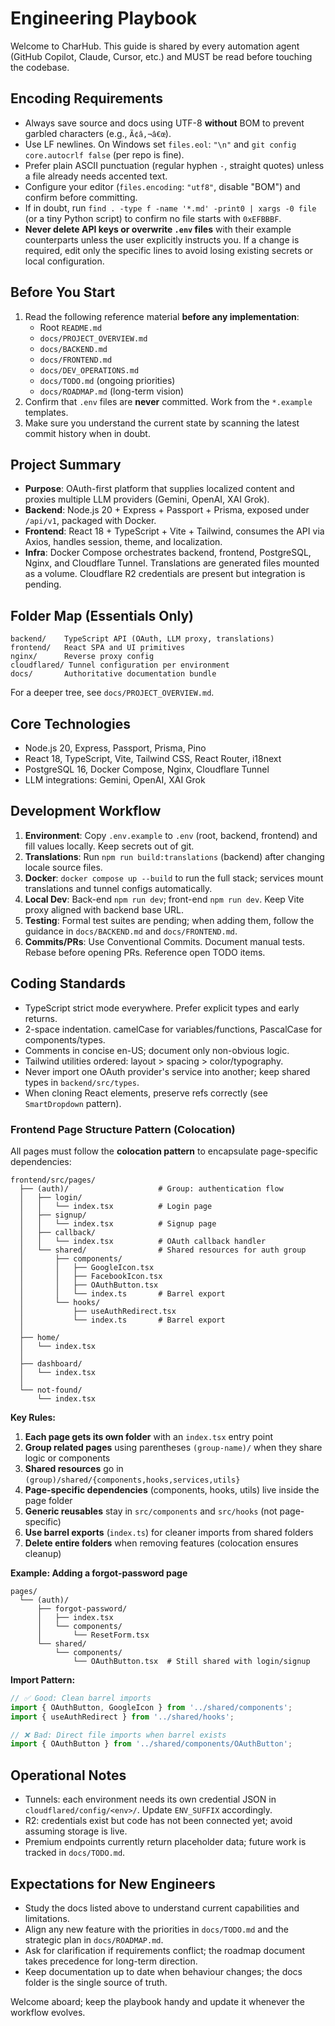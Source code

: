 # Engineering Playbook

Welcome to CharHub. This guide is shared by every automation agent (GitHub Copilot, Claude, Cursor, etc.) and MUST be read before touching the codebase.

## Encoding Requirements

- Always save source and docs using UTF-8 **without** BOM to prevent garbled characters (e.g., `Ã¢â‚¬â€œ`).
- Use LF newlines. On Windows set `files.eol`: `"\n"` and `git config core.autocrlf false` (per repo is fine).
- Prefer plain ASCII punctuation (regular hyphen `-`, straight quotes) unless a file already needs accented text.
- Configure your editor (`files.encoding`: `"utf8"`, disable "BOM") and confirm before committing.
- If in doubt, run `find . -type f -name '*.md' -print0 | xargs -0 file` (or a tiny Python script) to confirm no file starts with `0xEFBBBF`.
- **Never delete API keys or overwrite `.env` files** with their example counterparts unless the user explicitly instructs you. If a change is required, edit only the specific lines to avoid losing existing secrets or local configuration.

## Before You Start

1. Read the following reference material **before any implementation**:
   - Root `README.md`
   - `docs/PROJECT_OVERVIEW.md`
   - `docs/BACKEND.md`
   - `docs/FRONTEND.md`
   - `docs/DEV_OPERATIONS.md`
   - `docs/TODO.md` (ongoing priorities)
   - `docs/ROADMAP.md` (long-term vision)
2. Confirm that `.env` files are **never** committed. Work from the `*.example` templates.
3. Make sure you understand the current state by scanning the latest commit history when in doubt.

## Project Summary

- **Purpose**: OAuth-first platform that supplies localized content and proxies multiple LLM providers (Gemini, OpenAI, XAI Grok).
- **Backend**: Node.js 20 + Express + Passport + Prisma, exposed under `/api/v1`, packaged with Docker.
- **Frontend**: React 18 + TypeScript + Vite + Tailwind, consumes the API via Axios, handles session, theme, and localization.
- **Infra**: Docker Compose orchestrates backend, frontend, PostgreSQL, Nginx, and Cloudflare Tunnel. Translations are generated files mounted as a volume. Cloudflare R2 credentials are present but integration is pending.

## Folder Map (Essentials Only)

```
backend/    TypeScript API (OAuth, LLM proxy, translations)
frontend/   React SPA and UI primitives
nginx/      Reverse proxy config
cloudflared/ Tunnel configuration per environment
docs/       Authoritative documentation bundle
```

For a deeper tree, see `docs/PROJECT_OVERVIEW.md`.

## Core Technologies

- Node.js 20, Express, Passport, Prisma, Pino
- React 18, TypeScript, Vite, Tailwind CSS, React Router, i18next
- PostgreSQL 16, Docker Compose, Nginx, Cloudflare Tunnel
- LLM integrations: Gemini, OpenAI, XAI Grok

## Development Workflow

1. **Environment**: Copy `.env.example` to `.env` (root, backend, frontend) and fill values locally. Keep secrets out of git.
2. **Translations**: Run `npm run build:translations` (backend) after changing locale source files.
3. **Docker**: `docker compose up --build` to run the full stack; services mount translations and tunnel configs automatically.
4. **Local Dev**: Back-end `npm run dev`; front-end `npm run dev`. Keep Vite proxy aligned with backend base URL.
5. **Testing**: Formal test suites are pending; when adding them, follow the guidance in `docs/BACKEND.md` and `docs/FRONTEND.md`.
6. **Commits/PRs**: Use Conventional Commits. Document manual tests. Rebase before opening PRs. Reference open TODO items.

## Coding Standards

- TypeScript strict mode everywhere. Prefer explicit types and early returns.
- 2-space indentation. camelCase for variables/functions, PascalCase for components/types.
- Comments in concise en-US; document only non-obvious logic.
- Tailwind utilities ordered: layout > spacing > color/typography.
- Never import one OAuth provider's service into another; keep shared types in `backend/src/types`.
- When cloning React elements, preserve refs correctly (see `SmartDropdown` pattern).

### Frontend Page Structure Pattern (Colocation)

All pages must follow the **colocation pattern** to encapsulate page-specific dependencies:

```
frontend/src/pages/
  ├── (auth)/                    # Group: authentication flow
  │   ├── login/
  │   │   └── index.tsx          # Login page
  │   ├── signup/
  │   │   └── index.tsx          # Signup page
  │   ├── callback/
  │   │   └── index.tsx          # OAuth callback handler
  │   └── shared/                # Shared resources for auth group
  │       ├── components/
  │       │   ├── GoogleIcon.tsx
  │       │   ├── FacebookIcon.tsx
  │       │   ├── OAuthButton.tsx
  │       │   └── index.ts       # Barrel export
  │       └── hooks/
  │           ├── useAuthRedirect.tsx
  │           └── index.ts       # Barrel export
  │
  ├── home/
  │   └── index.tsx
  │
  ├── dashboard/
  │   └── index.tsx
  │
  └── not-found/
      └── index.tsx
```

**Key Rules:**
1. **Each page gets its own folder** with an `index.tsx` entry point
2. **Group related pages** using parentheses `(group-name)/` when they share logic or components
3. **Shared resources** go in `(group)/shared/{components,hooks,services,utils}`
4. **Page-specific dependencies** (components, hooks, utils) live inside the page folder
5. **Generic reusables** stay in `src/components` and `src/hooks` (not page-specific)
6. **Use barrel exports** (`index.ts`) for cleaner imports from shared folders
7. **Delete entire folders** when removing features (colocation ensures cleanup)

**Example: Adding a forgot-password page**
```
pages/
  └── (auth)/
      ├── forgot-password/
      │   ├── index.tsx
      │   └── components/
      │       └── ResetForm.tsx
      └── shared/
          └── components/
              └── OAuthButton.tsx  # Still shared with login/signup
```

**Import Pattern:**
```typescript
// ✅ Good: Clean barrel imports
import { OAuthButton, GoogleIcon } from '../shared/components';
import { useAuthRedirect } from '../shared/hooks';

// ❌ Bad: Direct file imports when barrel exists
import { OAuthButton } from '../shared/components/OAuthButton';
```


## Operational Notes

- Tunnels: each environment needs its own credential JSON in `cloudflared/config/<env>/`. Update `ENV_SUFFIX` accordingly.
- R2: credentials exist but code has not been connected yet; avoid assuming storage is live.
- Premium endpoints currently return placeholder data; future work is tracked in `docs/TODO.md`.

## Expectations for New Engineers

- Study the docs listed above to understand current capabilities and limitations.
- Align any new feature with the priorities in `docs/TODO.md` and the strategic plan in `docs/ROADMAP.md`.
- Ask for clarification if requirements conflict; the roadmap document takes precedence for long-term direction.
- Keep documentation up to date when behaviour changes; the docs folder is the single source of truth.

Welcome aboard; keep the playbook handy and update it whenever the workflow evolves.
